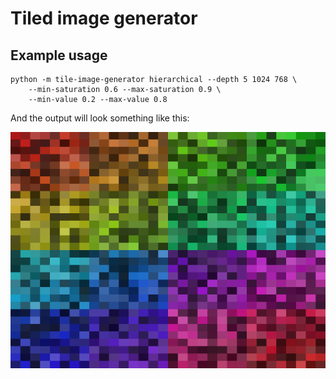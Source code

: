 # Tiled image generator

## Example usage

```commandline
python -m tile-image-generator hierarchical --depth 5 1024 768 \
    --min-saturation 0.6 --max-saturation 0.9 \
    --min-value 0.2 --max-value 0.8
```

And the output will look something like this: 


![Example output](docs/example-output.PNG)